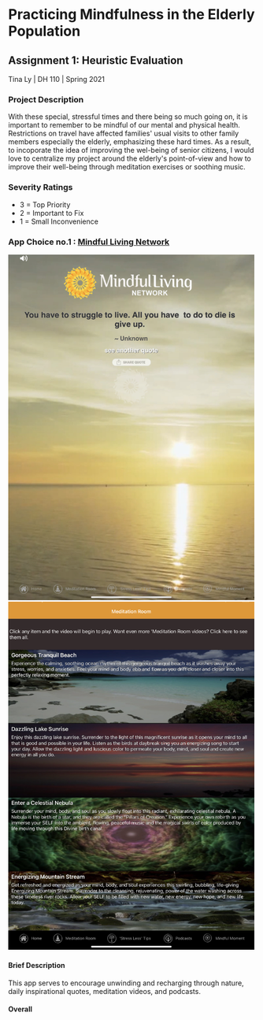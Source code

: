 # Practicing Mindfulness in the Elderly Population

## Assignment 1: Heuristic Evaluation

Tina Ly | DH 110 | Spring 2021

### Project Description 

With these special, stressful times and there being so much going on, it is important to remember to be mindful of our mental and physical health. Restrictions on travel have affected families' usual visits to other family members especially the elderly, emphasizing these hard times. As a result, to incoporate the idea of improving the wel-being of senior citizens, I would love to centralize my project around the elderly's point-of-view and how to improve their well-being through meditation exercises or soothing music. 

### Severity Ratings

* 3 = Top Priority
* 2  = Important to Fix
* 1 = Small Inconvenience


### App Choice no.1 : [Mindful Living Network](https://apps.apple.com/us/app/mindful-living/id662903282 "Mindful Living Network App Download")

<img src="https://raw.githubusercontent.com/lyt251/DH110-TinaLy/main/mindful.jpeg" width="500">  <img src="https://raw.githubusercontent.com/lyt251/DH110-TinaLy/main/meditationroom.jpeg" width="500"> 





#### Brief Description

This app serves to encourage unwinding and recharging through nature, daily inspirational quotes,  meditation videos, and podcasts.



#### Overall

